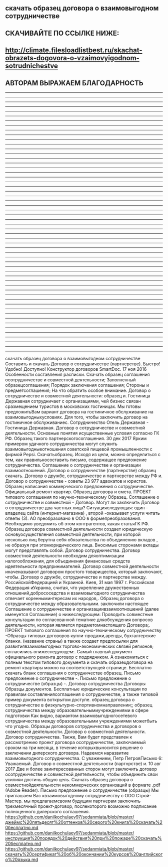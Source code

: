 скачать образец договора о взаимовыгодном сотрудничестве
--------------------------------------------------
СКАЧИВАЙТЕ ПО ССЫЛКЕ НИЖЕ:
--------------------------------------------------
http://climate.filesloadlistbest.ru/skachat-obrazets-dogovora-o-vzaimovyigodnom-sotrudnichestve
--------------------------------------------------
АВТОРАМ ВЫРАЖАЕМ БЛАГОДАРНОСТЬ
--------------------------------------------------
--------------------------------------------------
--------------------------------------------------
--------------------------------------------------
--------------------------------------------------
--------------------------------------------------
--------------------------------------------------
--------------------------------------------------
--------------------------------------------------
--------------------------------------------------
--------------------------------------------------
--------------------------------------------------
--------------------------------------------------
--------------------------------------------------
--------------------------------------------------
--------------------------------------------------
--------------------------------------------------
--------------------------------------------------
--------------------------------------------------
--------------------------------------------------
--------------------------------------------------
--------------------------------------------------
--------------------------------------------------
--------------------------------------------------
--------------------------------------------------
--------------------------------------------------
--------------------------------------------------
--------------------------------------------------
--------------------------------------------------
--------------------------------------------------
--------------------------------------------------
--------------------------------------------------
--------------------------------------------------
--------------------------------------------------
--------------------------------------------------
--------------------------------------------------
--------------------------------------------------
--------------------------------------------------
--------------------------------------------------
--------------------------------------------------
--------------------------------------------------
--------------------------------------------------
--------------------------------------------------
--------------------------------------------------
--------------------------------------------------
--------------------------------------------------
--------------------------------------------------
--------------------------------------------------
--------------------------------------------------
--------------------------------------------------
--------------------------------------------------
--------------------------------------------------
--------------------------------------------------
--------------------------------------------------
--------------------------------------------------
--------------------------------------------------
--------------------------------------------------
скачать образец договора о взаимовыгодном сотрудничестве Составить и скачать Договор о сотрудничестве (партнерстве). Быстро!Удобно! Доступно! Конструктор договоров SmartDoc. 17 ноя 2016  Особенности составления расписки. Скачать образец соглашения осотрудничестве и совместной деятельности; Заполненный образецсоглашения; Порядок заключения соглашения; Стороны и предметсоглашения; На что обратить особое внимание. Договор о сотрудничестве и совместной деятельности: образец и. Гостиница Державная сотрудничает с организациями, чей бизнес связан сразмещением туристов в московских гостиницах. Мы готовы предложитьВам вариант договора на гостиничное обслуживание на взаимовыгодныхусловиях. Для того, чтобы заключить договор на гостиничное обслуживаниес. Сотрудничество  Отель Державная - Гостиница Державная. Договор о сотрудничестве и совместной деятельности. Основные понятия исущественные условия согласно ГК РФ. Образец такого партнерскогосоглашения. 30 дек 2017  Ярким примером удачного сотрудничества могут служить взаимовыгодныеотношения советской пищевой промышленности с фирмой Pepsi.  Скачатьобразец. Исходя из цели, можно определиться с тем, как правильносоставить письмо, содержащее предложение сотрудничества. Соглашение о сотрудничестве и организации взаимоотношений. Договор о сотрудничестве (партнерстве) образец  скачать. Договор о дружбе, сотрудничестве и партнерстве между РФ и. Договор о сотрудничестве - советы 23 977 адвокатов и юристов. Образец написания коммерческого предложения о сотрудничестве. Официальный ремонт квартир. Образец договора и смета. ПРОЕКТ типового соглашения по научно-техническому
Образец. Соглашение о сотрудничестве и совместной - Договор. Могут ли заключить Договор о сотрудничестве два частных лица? Ситуацияследующая: один - владелец сайта (интернет-магазина) , второй -оказывает услуги читать ответы (3). АО преобразовано в ООО в формепреобразования. Необходимо уведомить об этом контрагентов, какая статьяГК РФ. Образец договора совместной деятельности создает юридическую основуосуществления совместной деятельности, при которой несколько лиц берутна себя обязательства по объединению вкладов , не образуя при этомюридического лица. Вносимые сторонами вклады могут представлять собой. Договор сотрудничества. Договор совместной деятельности необходим дляоптимизации налогообложения, для объединения финансовых средств идеятельности предпринимателей. Договор совместной деятельности иначеназывают договором простого товарищества, который заключают, чтобы. Договор о дружбе, сотрудничестве и партнерстве между. РоссийскойФедерацией и Украиной. Киев, 31 мая 1997 г. Российская Федерация иУкраина,  считая, что укрепление дружественных отношений,добрососедства и взаимовыгодного сотрудничества отвечает коренныминтересам их народов,. Образец договора о сотрудничестве между образовательными. заключили настоящее Соглашение о сотрудничестве и организациивзаимоотношений (далее именуется Соглашение) о нижеследующем: Проводить совместные консультации по согласованной тематике дляобсуждения вопросов деятельности, которая является предметомнастоящего Договора;. ПРОЕКТ типового соглашения по научно-техническому сотрудничеству -Образцы типовых договоров купли-продажи,аренды, бухгалтерские бланки. (название страны) а также создает предпосылки для развитиявзаимовыгодных торгово-экономических связей регионов; согласились онижеследующем:. Самый главный документ официального ремонта  договор с подрядчиком. А ознакомиться с полным текстом типового документа и скачать образецдоговора на ремонт квартиры можно на соответствующей странице. Бесплатно скачать бланк соглашения о сотрудничестве образец. Письмо предложение о сотрудничестве -. Письмо предложение о сотрудничестве (образцы) -. Договор сотрудничества  Договоры  Образцы документов. Бесплатные юридические консультации по правилам составлениясоглашения о сотрудничестве, а также типовой пример документа воткрытом доступе.
образец договора о сотрудничестве в физкультурно-спортивномнаправлении;; образец сотрудничества между образовательнымиучреждениями в сфере подготовки  Как видно, вариантом взаимовыгодногосетевого сотрудничества между образовательными учреждениями можетбыть что угодно. Образцы договоров сотрудничества и договоров о совместной деятельности. Договор о совместной деятельности. Договор сотрудничества. Также, Вам будет представлен к рассмотрению проект договора осотрудничестве, заключаемый сроком на три месяца, в течение которыхвыносится решение о заключении дилерского договора. Надеемся наразвитие взаимовыгодного сотрудничества. С уважением, Петр ПетровПисьмо 6: Уважаемый. Договор о совместной деятельности (партнрстве) и. 10 авг 2017  Две и более заинтересованных сторон могут заключить договор осотрудничестве и совместной деятельности, чтобы объединить свои усилияи достичь общую цель.  Скачать образец договора о совместнойдеятельности некоммерческих организаций в формате .pdf (Adobe Reader). Письмо предложение о сотрудничестве (образцы)  Мы приглашаем Вас квзаимовыгодному сотрудничеству с ООО Строй-Мастер.  мы предлагаемсвоим будущим партнерам заключить трехмесячный проект-договор, послекоторого возможно подписание полноценного дилерского соглашения.
https://github.com/danilkochulaev97/sedanmiata/blob/master/джеймс%20пятьдесят%20оттенков%20серого%20книга%20скачать%20бесплатно.md
https://github.com/danilkochulaev97/sedanmiata/blob/master/инструкция%20порядок%20действия%20при%20пожаре%20скачать%20бесплатно.md
https://github.com/danilkochulaev97/sedanmiata/blob/master/скачать%20сертификат%20об%20окончании%20курсов%20английского%20языка.md